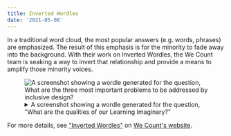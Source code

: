 ```yaml
---
title: Inverted Wordles
date: '2021-05-08'
---
```


In a traditional word cloud, the most popular answers (e.g. words, phrases) are emphasized. The result of this emphasis
is for the minority to fade away into the background. With their work on Inverted Wordles, the We Count team is seaking
a way to invert that relationship and provide a means to amplify those minority voices.

<figure>
    <img src="/news/images/wordle.jpg"
        alt="A screenshot showing a wordle generated for the question,
        What are the three most important problems to be addressed by inclusive design?">
    <figcaption>
        <details>
            <summary>
                A screenshot showing a wordle generated for the question, "What are the qualities of our Learning
                Imaginary?"
            </summary>
            <p>
                In this Inverted Wordle, the minority answers are emphasised, appearing larger, while the
                majority responses appear smaller. For example "formative feedback" and "differentiation in design"
                appear more prominently; where as, "open" and "safety" appear smaller. Visually all of the words are
                arranged at different angles and appear in different colours. However, the most salient dimension is the
                size of the font the words are displayed in. It's also worth noting that some of the de-emphasized words
                are sufficiently small that they are unreadable. If there was no option to invert the word cloud, these
                ideas would be lost.
            </p>
        </details>
    </figcaption>
</figure>

For more details, see ["Inverted Wordles"](https://wecount.inclusivedesign.ca/views/inverted-wordles/) on
[We Count's website](https://wecount.inclusivedesign.ca).
